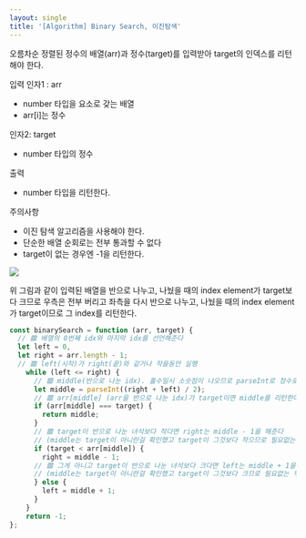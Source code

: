 ```yaml
---
layout: single
title: '[Algorithm] Binary Search, 이진탐색'
---
```


오름차순 정렬된 정수의 배열(arr)과 정수(target)를 입력받아 target의 인덱스를 리턴해야 한다.

입력
인자1 : arr
- number 타입을 요소로 갖는 배열
- arr[i]는 정수

인자2: target
- number 타입의 정수

출력
- number 타입을 리턴한다.

주의사항
- 이진 탐색 알고리즘을 사용해야 한다.
- 단순한 배열 순회로는 전부 통과할 수 없다
- target이 없는 경우엔 -1을 리턴한다.

![](https://images.velog.io/images/skagns211/post/666b90cc-513b-4cd7-8710-9932c35fafdc/%E1%84%89%E1%85%B3%E1%84%8F%E1%85%B3%E1%84%85%E1%85%B5%E1%86%AB%E1%84%89%E1%85%A3%E1%86%BA%202021-09-07%2021.58.54.png)


위 그림과 같이 입력된 배열을 반으로 나누고, 나눴을 때의 index element가 target보다 크므로 우측은 전부 버리고 좌측을 다시 반으로 나누고, 나눴을 때의 index element가 target이므로 그 index를 리턴한다.

```jsx
const binarySearch = function (arr, target) {
  // 🟥 배열의 0번째 idx와 마지막 idx를 선언해준다
  let left = 0,
  let right = arr.length - 1; 
  // 🟥 left(시작)가 right(끝)와 같거나 작을동안 실행
	while (left <= right) {
	  // 🟥 middle(반으로 나눈 idx). 홀수일시 소숫점이 나오므로 parseInt로 정수로 뽑아온다
	  let middle = parseInt((right + left) / 2);
	  // 🟥 arr[middle] (arr을 반으로 나눈 idx)가 target이면 middle를 리턴한다.
	  if (arr[middle] === target) {
	    return middle;
	  }
	  // 🟥 target이 반으로 나눈 녀석보다 작다면 right는 middle - 1을 해준다
	  // (middle는 target이 아니란걸 확인했고 target이 그것보다 작으므로 필요없는 부분 삭제)
	  if (target < arr[middle]) {
	    right = middle - 1;
	  // 🟥 그게 아니고 target이 반으로 나눈 녀석보다 크다면 left는 middle + 1을 해준다
	  // (middle는 target이 아니란걸 확인했고 target이 그것보다 크므로 필요없는 부분 삭제)
	  } else {
	    left = middle + 1;
	  }
	}
	return -1;
};
```